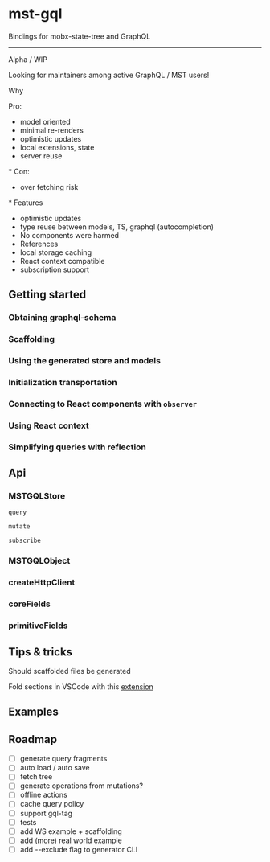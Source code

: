 # mst-gql

Bindings for mobx-state-tree and GraphQL

---

Alpha / WIP

Looking for maintainers among active GraphQL / MST users!

Why

Pro:

- model oriented
- minimal re-renders
- optimistic updates
- local extensions, state
- server reuse

\* Con:

- over fetching risk

\* Features

- optimistic updates
- type reuse between models, TS, graphql (autocompletion)
- No components were harmed
- References
- local storage caching
- React context compatible
- subscription support

## Getting started

### Obtaining graphql-schema

### Scaffolding

### Using the generated store and models

### Initialization transportation

### Connecting to React components with `observer`

### Using React context

### Simplifying queries with reflection

## Api

### MSTGQLStore

`query`

`mutate`

`subscribe`

### MSTGQLObject

### createHttpClient

### coreFields

### primitiveFields

## Tips & tricks

Should scaffolded files be generated

Fold sections in VSCode with this [extension](https://marketplace.visualstudio.com/items?itemName=maptz.regionfolder)

## Examples

## Roadmap

- [ ] generate query fragments
- [ ] auto load / auto save
- [ ] fetch tree
- [ ] generate operations from mutations?
- [ ] offline actions
- [ ] cache query policy
- [ ] support gql-tag
- [ ] tests
- [ ] add WS example + scaffolding
- [ ] add (more) real world example
- [ ] add --exclude flag to generator CLI
